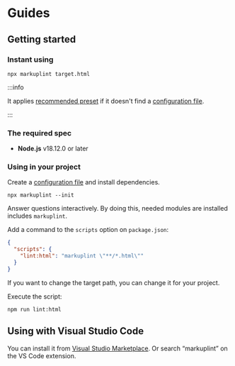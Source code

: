 # Guides

## Getting started

### Instant using

```shell
npx markuplint target.html
```

:::info

It applies [recommended preset](/docs/guides/presets) if it doesn't find a [configuration file](/docs/configuration).

:::

### The required spec

- **Node.js** v18.12.0 or later

### Using in your project

Create a [configuration file](/docs/configuration) and install dependencies.

```shell
npx markuplint --init
```

Answer questions interactively.
By doing this, needed modules are installed includes `markuplint`.

Add a command to the `scripts` option on `package.json`:

```json title="package.json"
{
  "scripts": {
    "lint:html": "markuplint \"**/*.html\""
  }
}
```

If you want to change the target path, you can change it for your project.

Execute the script:

```shell npm2yarn
npm run lint:html
```

## Using with Visual Studio Code

You can install it from [Visual Studio Marketplace](https://marketplace.visualstudio.com/items?itemName=yusukehirao.vscode-markuplint). Or search &ldquo;markuplint&rdquo; on the VS Code extension.
